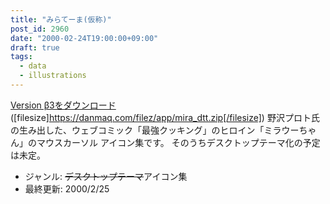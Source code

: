 ```yaml
---
title: "みらてーま(仮称)"
post_id: 2960
date: "2000-02-24T19:00:00+09:00"
draft: true
tags:
  - data
  - illustrations
---
```



[Version β3をダウンロード](https://danmaq.com/filez/app/mira_dtt.zip) ([filesize]https://danmaq.com/filez/app/mira_dtt.zip[/filesize]) 野沢プロト氏の生み出した、ウェブコミック「最強クッキング」のヒロイン「ミラウーちゃん」のマウスカーソル アイコン集です。 そのうちデスクトップテーマ化の予定は未定。

  * ジャンル: ~~デスクトップテーマ~~アイコン集
  * 最終更新: 2000/2/25
